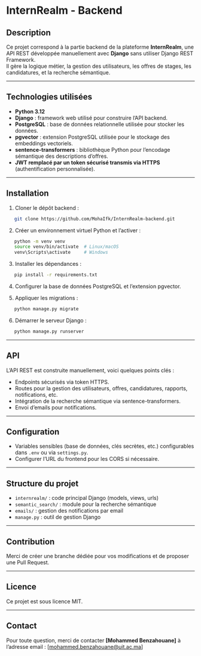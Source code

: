 # InternRealm - Backend

## Description

Ce projet correspond à la partie backend de la plateforme **InternRealm**, une API REST développée manuellement avec **Django** sans utiliser Django REST Framework.  
Il gère la logique métier, la gestion des utilisateurs, les offres de stages, les candidatures, et la recherche sémantique.

---

## Technologies utilisées

- **Python 3.12**
- **Django** : framework web utilisé pour construire l’API backend.
- **PostgreSQL** : base de données relationnelle utilisée pour stocker les données.
- **pgvector** : extension PostgreSQL utilisée pour le stockage des embeddings vectoriels.
- **sentence-transformers** : bibliothèque Python pour l’encodage sémantique des descriptions d’offres.
- **JWT remplacé par un token sécurisé transmis via HTTPS** (authentification personnalisée).

---

## Installation

1. Cloner le dépôt backend :
```bash
   git clone https://github.com/MohaIfk/InternRealm-backend.git
````

2. Créer un environnement virtuel Python et l’activer :

```bash
   python -m venv venv
   source venv/bin/activate  # Linux/macOS
   venv\Scripts\activate     # Windows
```

3. Installer les dépendances :

```bash
   pip install -r requirements.txt
```

4. Configurer la base de données PostgreSQL et l’extension pgvector.

5. Appliquer les migrations :

```bash
   python manage.py migrate
```

6. Démarrer le serveur Django :

```bash
   python manage.py runserver
```

---

## API

L’API REST est construite manuellement, voici quelques points clés :

* Endpoints sécurisés via token HTTPS.
* Routes pour la gestion des utilisateurs, offres, candidatures, rapports, notifications, etc.
* Intégration de la recherche sémantique via sentence-transformers.
* Envoi d’emails pour notifications.

---

## Configuration

* Variables sensibles (base de données, clés secrètes, etc.) configurables dans `.env` ou via `settings.py`.
* Configurer l’URL du frontend pour les CORS si nécessaire.

---

## Structure du projet

* `internrealm/` : code principal Django (models, views, urls)
* `semantic_search/` : module pour la recherche sémantique
* `emails/` : gestion des notifications par email
* `manage.py` : outil de gestion Django

---

## Contribution

Merci de créer une branche dédiée pour vos modifications et de proposer une Pull Request.

---

## Licence

Ce projet est sous licence MIT.

---

## Contact

Pour toute question, merci de contacter **\[Mohammed Benzahouane]** à l’adresse email : \[[mohammed.benzahouane@uit.ac.ma](mohammed.benzahouane@uit.ac.ma)]
